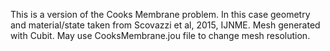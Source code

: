 This is a version of the Cooks Membrane problem. In this case geometry and material/state taken from 
Scovazzi et al, 2015, IJNME.
Mesh generated with Cubit. May use CooksMembrane.jou file to change mesh resolution.
